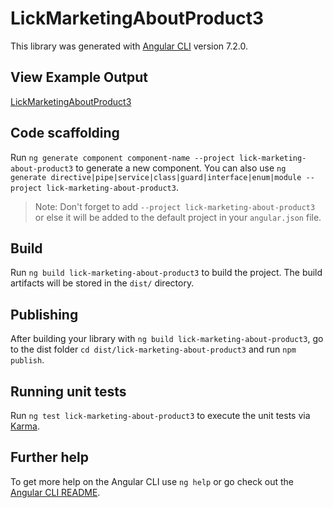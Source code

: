 # LickMarketingAboutProduct3

This library was generated with [Angular CLI](https://github.com/angular/angular-cli) version 7.2.0.

## View Example Output

[LickMarketingAboutProduct3](https://lick-test.firebaseapp.com/#lick-marketing-about-product3)

## Code scaffolding

Run `ng generate component component-name --project lick-marketing-about-product3` to generate a new component. You can also use `ng generate directive|pipe|service|class|guard|interface|enum|module --project lick-marketing-about-product3`.
> Note: Don't forget to add `--project lick-marketing-about-product3` or else it will be added to the default project in your `angular.json` file.

## Build

Run `ng build lick-marketing-about-product3` to build the project. The build artifacts will be stored in the `dist/` directory.

## Publishing

After building your library with `ng build lick-marketing-about-product3`, go to the dist folder `cd dist/lick-marketing-about-product3` and run `npm publish`.

## Running unit tests

Run `ng test lick-marketing-about-product3` to execute the unit tests via [Karma](https://karma-runner.github.io).

## Further help

To get more help on the Angular CLI use `ng help` or go check out the [Angular CLI README](https://github.com/angular/angular-cli/blob/master/README.md).

